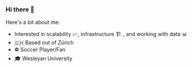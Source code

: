 ### Hi there 👋

Here's a bit about me: 

- Interested in scalability 📈, infrastructure 🏗️ , and working with data 📊
- 🇨🇭 Based out of Zürich
- ⚽ Soccer Player/Fan
- 🎓 Wesleyan University


<!--
**murrayl9797/murrayl9797** is a ✨ _special_ ✨ repository because its `README.md` (this file) appears on your GitHub profile.

Here are some ideas to get you started:

- 🔭 I’m currently working on ...
- 🌱 I’m currently learning ...
- 👯 I’m looking to collaborate on ...
- 🤔 I’m looking for help with ...
- 💬 Ask me about ...
- 📫 How to reach me: ...
- 😄 Pronouns: ...
- ⚡ Fun fact: ...
-->
